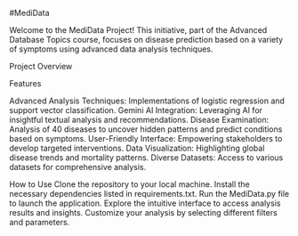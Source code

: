 #MediData

Welcome to the MediData Project! This initiative, part of the Advanced Database Topics course, focuses on disease prediction based on a variety of symptoms using advanced data analysis techniques.

Project Overview

Features

Advanced Analysis Techniques: Implementations of logistic regression and support vector classification.
Gemini AI Integration: Leveraging AI for insightful textual analysis and recommendations.
Disease Examination: Analysis of 40 diseases to uncover hidden patterns and predict conditions based on symptoms.
User-Friendly Interface: Empowering stakeholders to develop targeted interventions.
Data Visualization: Highlighting global disease trends and mortality patterns.
Diverse Datasets: Access to various datasets for comprehensive analysis.

How to Use
Clone the repository to your local machine.
Install the necessary dependencies listed in requirements.txt.
Run the MediData.py file to launch the application.
Explore the intuitive interface to access analysis results and insights.
Customize your analysis by selecting different filters and parameters.
